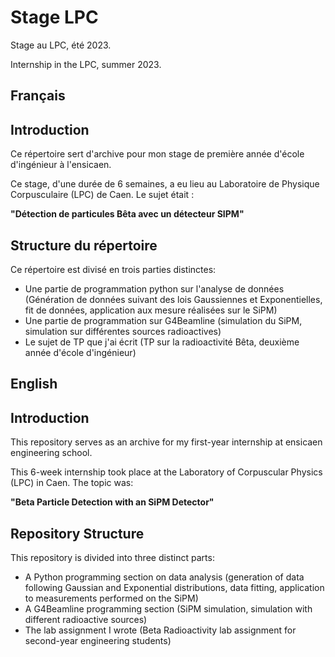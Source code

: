 # Stage LPC
Stage au LPC, été 2023.

Internship in the LPC, summer 2023.

## Français
## Introduction

Ce répertoire sert d'archive pour mon stage de première année d'école d'ingénieur à l'ensicaen. 

Ce stage, d'une durée de 6 semaines, a eu lieu au Laboratoire de Physique Corpusculaire (LPC) de Caen. 
Le sujet était : 

**"Détection de particules Bêta avec un détecteur SIPM"**


## Structure du répertoire

Ce répertoire est divisé en trois parties distinctes:

- Une partie de programmation python sur l'analyse de données (Génération de données suivant des lois Gaussiennes et Exponentielles, fit de données, application aux mesure réalisées sur le SiPM)
- Une partie de programmation sur G4Beamline (simulation du SiPM, simulation sur différentes sources radioactives)
- Le sujet de TP que j'ai écrit (TP sur la radioactivité Bêta, deuxième année d'école d'ingénieur)


## English
## Introduction 
 
This repository serves as an archive for my first-year internship at ensicaen engineering school. 
 
This 6-week internship took place at the Laboratory of Corpuscular Physics (LPC) in Caen. 
The topic was: 
 
**"Beta Particle Detection with an SiPM Detector"** 
 
 
## Repository Structure 
 
This repository is divided into three distinct parts: 
 
- A Python programming section on data analysis (generation of data following Gaussian and Exponential distributions, data fitting, application to measurements performed on the SiPM) 
- A G4Beamline programming section (SiPM simulation, simulation with different radioactive sources) 
- The lab assignment I wrote (Beta Radioactivity lab assignment for second-year engineering students)
